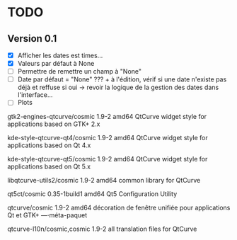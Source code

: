 # TODO

## Version 0.1

- [x] Afficher les dates est times...
- [x] Valeurs par défaut à None
- [ ] Permettre de remettre un champ à "None"
- [ ] Date par défaut = "None" ??? + à l'édition, vérif si une date n'existe pas déjà et reffuse si oui -> revoir la logique de la gestion des dates dans l'interface...
- [ ] Plots

gtk2-engines-qtcurve/cosmic 1.9-2 amd64
  QtCurve widget style for applications based on GTK+ 2.x

kde-style-qtcurve-qt4/cosmic 1.9-2 amd64
  QtCurve widget style for applications based on Qt 4.x

kde-style-qtcurve-qt5/cosmic 1.9-2 amd64
  QtCurve widget style for applications based on Qt 5.x

libqtcurve-utils2/cosmic 1.9-2 amd64
  common library for QtCurve

qt5ct/cosmic 0.35-1build1 amd64
  Qt5 Configuration Utility

qtcurve/cosmic 1.9-2 amd64
  décoration de fenêtre unifiée pour applications Qt et GTK+ —⋅méta-paquet

qtcurve-l10n/cosmic,cosmic 1.9-2 all
  translation files for QtCurve

